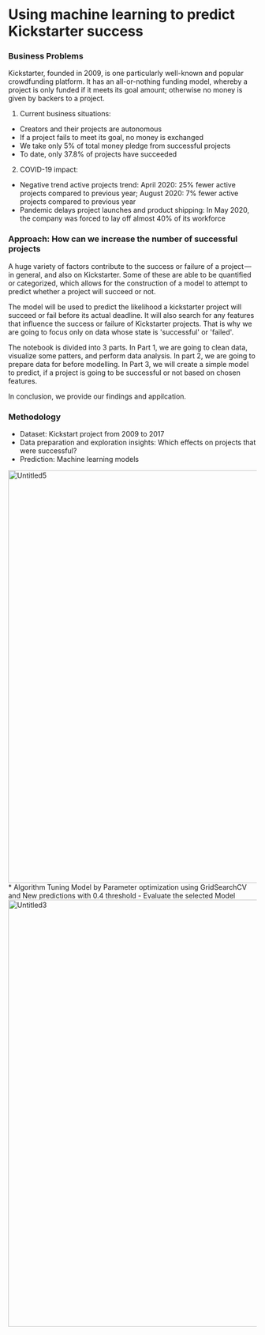# Using machine learning to predict Kickstarter success
### Business Problems
Kickstarter, founded in 2009, is one particularly well-known and popular crowdfunding platform. It has an all-or-nothing funding model, whereby a project is only funded if it meets its goal amount; otherwise no money is given by backers to a project.
1. Current business situations:
-  Creators and their projects are autonomous
-  If a project fails to meet its goal, no money is exchanged
-  We take only 5% of total money pledge from successful projects 
-  To date, only 37.8% of projects have succeeded
2. COVID-19 impact:
-  Negative trend active projects trend: April 2020: 25% fewer active projects compared to previous year; August 2020: 7% fewer active projects compared to previous year 
-  Pandemic delays project launches and product shipping: In May 2020, the company was forced to lay off almost 40% of its workforce
### Approach: How can we increase the number of successful projects
A huge variety of factors contribute to the success or failure of a project — in general, and also on Kickstarter. Some of these are able to be quantified or categorized, which allows for the construction of a model to attempt to predict whether a project will succeed or not.

The model will be used to predict the likelihood a kickstarter project will succeed or fail before its actual deadline. It will also search for any features that influence the success or failure of Kickstarter projects. That is why we are going to focus only on data whose state is 'successful' or 'failed'.

The notebook is divided into 3 parts. In Part 1, we are going to clean data, visualize some patters, and perform data analysis. In part 2, we are going to prepare data for before modelling. In Part 3, we will create a simple model to predict, if a project is going to be successful or not based on chosen features.

In conclusion, we provide our findings and appilcation.
### Methodology
* Dataset: 	Kickstart project from 2009 to 2017
* Data preparation and exploration insights: Which effects on projects that were successful? 
* Prediction: Machine learning models
<img width="835" alt="Untitled5" src="https://user-images.githubusercontent.com/70985552/106018737-ded4a600-608f-11eb-95b7-245a08493632.png">
* Algorithm Tuning Model by Parameter optimization using GridSearchCV and New predictions with 0.4 threshold
- Evaluate the selected Model
<img width="864" alt="Untitled3" src="https://user-images.githubusercontent.com/70985552/106018249-50602480-608f-11eb-9704-4e913b0a8cba.png">
